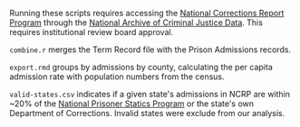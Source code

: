 Running these scripts requires accessing the [National Corrections Report Program](http://www.icpsr.umich.edu/icpsrweb/content/NACJD/guides/ncrp.html) through the 
[National Archive of Criminal Justice Data](https://www.icpsr.umich.edu/icpsrweb/NACJD/index.jsp). This requires institutional review board approval. 

`combine.r` merges the Term Record file with the Prison Admissions records.

`export.rmd` groups by admissions by county, calculating the per capita admission rate with population numbers from the census.  

`valid-states.csv` indicates if a given state's admissions in NCRP are within ~20% of the [National Prisoner Statics Program](http://www.bjs.gov/index.cfm?ty=dcdetail&iid=269) or the state's own Department of Corrections. Invalid states were exclude from our analysis. 